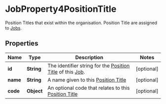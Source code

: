 

# JobProperty4PositionTitle

Position Titles that exist within the organisation. Position Title are assigned to [Jobs](https://developers.intellihr.io/docs/v1/).

## Properties

| Name | Type | Description | Notes |
|------------ | ------------- | ------------- | -------------|
|**id** | **String** | The identifier string for the [Position Title](https://developers.intellihr.io/docs/v1/) of this [Job](https://developers.intellihr.io/docs/v1/). |  [optional] |
|**name** | **String** | A name given to this [Position Title](https://developers.intellihr.io/docs/v1/) |  [optional] |
|**code** | **Object** | An optional code that relates to this [Position Title](https://developers.intellihr.io/docs/v1/) |  [optional] |




